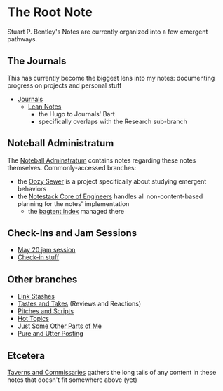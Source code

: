 # The Root Note

Stuart P. Bentley's Notes are currently organized into a few emergent pathways.

## The Journals

This has currently become the biggest lens into my notes: documenting progress on projects and personal stuff

- [Journals](e3eb3761-5e3d-4805-a666-3afc4056a59b.md)
  - [Lean Notes](f00c3d23-8848-4bb4-8d7a-d009f7344374.md)
    - the Hugo to Journals' Bart
    - specifically overlaps with the Research sub-branch

## Noteball Administratum

The [Noteball Adminstratum](93059823-4101-4f9c-adec-d67ea8f87c28.md) contains notes regarding these notes themselves. Commonly-accessed branches:

- the [Oozy Sewer](379558c6-0383-4726-9cdb-9e5a89784dfa.md) is a project specifically about studying emergent behaviors
- the [Notestack Core of Engineers](30ec2e6e-47d0-496a-a523-0732b35aea8a.md) handles all non-content-based planning for the notes' implementation
  - the [bagtent index](ba00b8cb-9d05-4aef-bd50-0990f82dd723.md) managed there

## Check-Ins and Jam Sessions

- [May 20 jam session](2b83e400-6b77-44bc-9718-f6b94c74396e.md)
- [Check-in stuff](d4637819-c2a1-4e08-ad35-da2f28a2ae25.md)

## Other branches

- [Link Stashes](0f18ba9f-dc5f-4b1a-a5da-50d09ce3e9d3.md)
- [Tastes and Takes](6661cd90-c9a6-4f7a-97cc-3eb47f9dee2e.md) (Reviews and Reactions)
- [Pitches and Scripts](b297a6f8-5646-4ce1-9be1-d7ed6056a513.md)
- [Hot Topics](1ff1fbc3-cff2-448d-aba5-b03ed30ba381.md)
- [Just Some Other Parts of Me](e3829470-9dd1-4ccd-a666-9c935418c21e.md)
- [Pure and Utter Posting](f5a80e28-65e7-43c0-ad4e-82c1ef0f0409.md)

## Etcetera

[Taverns and Commissaries](d4d2fdbe-4cea-4de0-aa53-90646d3d5346.md) gathers the long tails of any content in these notes that doesn't fit somewhere above (yet)
